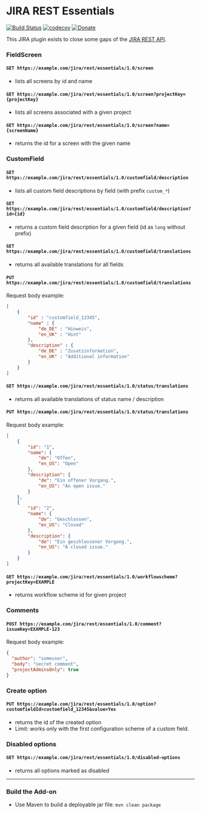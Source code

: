 # JIRA REST Essentials

[![Build Status](https://travis-ci.org/JensPiegsa/jira-rest-essentials.svg?branch=master)](https://travis-ci.org/JensPiegsa/jira-rest-essentials)
[![codecov](https://codecov.io/gh/JensPiegsa/jira-rest-essentials/branch/master/graph/badge.svg)](https://codecov.io/gh/JensPiegsa/jira-rest-essentials)
[![Donate](https://img.shields.io/badge/Donate-PayPal-green.svg)](https://www.paypal.com/cgi-bin/webscr?cmd=_s-xclick&hosted_button_id=3WB8AXMP4VY98)

This JIRA plugin exists to close some gaps of the [JIRA REST API](https://docs.atlassian.com/jira/REST/ondemand/). 

### FieldScreen

#### `GET https://example.com/jira/rest/essentials/1.0/screen`

* lists all screens by id and name

#### `GET https://example.com/jira/rest/essentials/1.0/screen?projectKey={projectKey}`

* lists all screens associated with a given project

#### `GET https://example.com/jira/rest/essentials/1.0/screen?name={screenName}`

* returns the id for a screen with the given name

### CustomField

#### `GET https://example.com/jira/rest/essentials/1.0/customfield/description`

* lists all custom field descriptions by field (with prefix `custom_*`)

#### `GET https://example.com/jira/rest/essentials/1.0/customfield/description?id={id}`

* returns a custom field description for a given field (id as `long` without prefix)

#### `GET https://example.com/jira/rest/essentials/1.0/customfield/translations`

* returns all available translations for all fields

#### `PUT https://example.com/jira/rest/essentials/1.0/customfield/translations`

Request body example:

```json
[
    {
        "id" : "customfield_12345",
        "name" : {
            "de_DE" : "Hinweis",
            "en_UK" : "Hint"
        },
        "description" : {
            "de_DE" : "Zusatzinformation",
            "en_UK" : "Additional information"
        }
    }
]
```


#### `GET https://example.com/jira/rest/essentials/1.0/status/translations`

* returns all available translations of status name / description

#### `PUT https://example.com/jira/rest/essentials/1.0/status/translations`

Request body example:

```json
[
    {
        "id": "1",
        "name": {
            "de": "Offen",
            "en_US": "Open"
        },
        "description": {
            "de": "Ein offener Vorgang.",
            "en_US": "An open issue."
        }
    },
    {
        "id": "2",
        "name": {
            "de": "Geschlossen",
            "en_US": "Closed"
        },
        "description": {
            "de": "Ein geschlossener Vorgang.",
            "en_US": "A closed issue."
        }
    }
]
```

#### `GET https://example.com/jira/rest/essentials/1.0/workflowscheme?projectKey=EXAMPLE`

* returns workflow scheme id for given project

### Comments

#### `POST https://example.com/jira/rest/essentials/1.0/comment?issueKey=EXAMPLE-123`

Request body example:

```json
{
  "author": "someuser",
  "body": "secret comment",
  "projectAdminsOnly": true
}
```

### Create option

#### `PUT https://example.com/jira/rest/essentials/1.0/option?customfieldId=customfield_12345&value=Yes`

* returns the id of the created option
* Limit: works only with the first configuration scheme of a custom field.

### Disabled options

#### `GET https://example.com/jira/rest/essentials/1.0/disabled-options`

* returns all options marked as disabled

---

### Build the Add-on ###

* Use Maven to build a deployable jar file: `mvn clean package`

